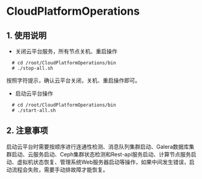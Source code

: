 # CloudPlatformOperations

## 1. 使用说明
* 关闭云平台服务，所有节点关机、重启操作
```shell
  # cd /root/CloudPlatformOperations/bin
  # ./stop-all.sh
```
按照字符提示，确认云平台关闭，关机、重启操作即可。

* 启动云平台操作
```shell
  # cd /root/CloudPlatformOperations/bin
  # ./start-all.sh
```
## 2. 注意事项
启动云平台时需要按顺序进行连通性检测、消息队列集群启动、Galera数据库集群启动、云服务启动、Ceph集群状态检测和Rest-api服务启动、计算节点服务启动、虚拟机状态恢复、管理系统Web服务器启动等操作，如果中间发生错误，启动流程会失败，需要手动排故障才能恢复。
